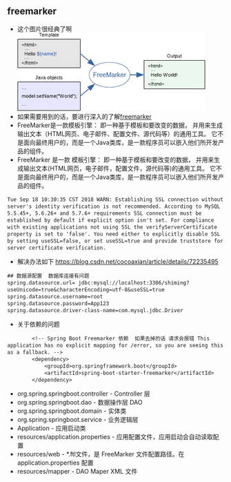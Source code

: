 ## freemarker  
* 这个图片很经典了啊  
  ![image](freemarker.png)
* 如果需要用到的话，要进行深入的了解[freemarker](http://freemarker.foofun.cn/index.html)
* FreeMarker是一款模板引擎： 即一种基于模板和要改变的数据，	并用来生成输出文本（HTML网页、电子邮件、配置文件、源代码等）的通用工具。	它不是面向最终用户的，而是一个Java类库，是一款程序员可以嵌入他们所开发产品的组件。
* FreeMarker 是一款 模板引擎： 即一种基于模板和要改变的数据， 并用来生成输出文本(HTML网页，电子邮件，配置文件，源代码等)的通用工具。 它不是面向最终用户的，而是一个Java类库，是一款程序员可以嵌入他们所开发产品的组件。


````
Tue Sep 18 10:30:35 CST 2018 WARN: Establishing SSL connection without server's identity verification is not recommended. According to MySQL 5.5.45+, 5.6.26+ and 5.7.6+ requirements SSL connection must be established by default if explicit option isn't set. For compliance with existing applications not using SSL the verifyServerCertificate property is set to 'false'. You need either to explicitly disable SSL by setting useSSL=false, or set useSSL=true and provide truststore for server certificate verification.
````
* 解决办法如下 https://blog.csdn.net/cocoaxian/article/details/72235495 
```
## 数据源配置  数据库连接有问题
spring.datasource.url= jdbc:mysql://localhost:3306/shiming?useUnicode=true&characterEncoding=utf-8&useSSL=true
spring.datasource.username=root
spring.datasource.password=App123
spring.datasource.driver-class-name=com.mysql.jdbc.Driver 

```



* 关于依赖的问题  
```
        <!-- Spring Boot Freemarker 依赖  如果去掉的话 请求会报错 This application has no explicit mapping for /error, so you are seeing this as a fallback. -->
        <dependency>
            <groupId>org.springframework.boot</groupId>
            <artifactId>spring-boot-starter-freemarker</artifactId>
        </dependency> 
```


* org.spring.springboot.controller - Controller 层
* org.spring.springboot.dao - 数据操作层 DAO
* org.spring.springboot.domain - 实体类
* org.spring.springboot.service - 业务逻辑层
* Application - 应用启动类
* resources/application.properties - 应用配置文件，应用启动会自动读取配置
* resources/web - *.ftl文件，是 FreeMarker 文件配置路径。在 application.properties 配置
* resources/mapper - DAO Maper XML 文件